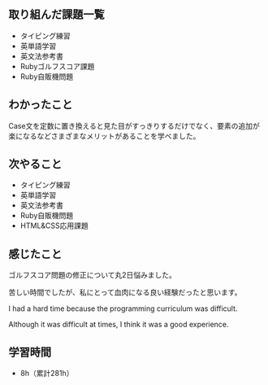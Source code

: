 ## 取り組んだ課題一覧
- タイピング練習
- 英単語学習
- 英文法参考書
- Rubyゴルフスコア課題
- Ruby自販機問題
## わかったこと
Case文を定数に置き換えると見た目がすっきりするだけでなく、要素の追加が楽になるなどさまざまなメリットがあることを学べました。
## 次やること
- タイピング練習
- 英単語学習
- 英文法参考書
- Ruby自販機問題
- HTML&CSS応用課題
## 感じたこと
ゴルフスコア問題の修正について丸2日悩みました。

苦しい時間でしたが、私にとって血肉になる良い経験だったと思います。

I had a hard time because the programming curriculum was difficult.

Although it was difficult at times, I think it was a good experience.

## 学習時間
- 8h（累計281h）
